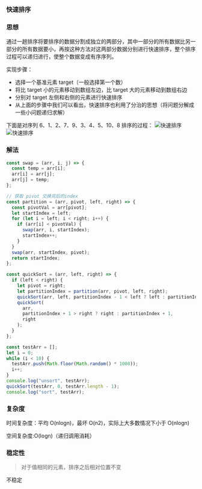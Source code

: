 ### 快速排序

### 思想

通过一趟排序将要排序的数据分割成独立的两部分，其中一部分的所有数据比另一部分的所有数据要小，再按这种方法对这两部分数据分别进行快速排序，整个排序过程可以递归进行，使整个数据变成有序序列。

实现步骤：

- 选择一个基准元素 target（一般选择第一个数）
- 将比 target 小的元素移动到数组左边，比 target 大的元素移动到数组右边
- 分别对 target 左侧和右侧的元素进行快速排序
- 从上面的步骤中我们可以看出，快速排序也利用了分治的思想（将问题分解成一些小问题递归求解）

下面是对序列 6、1、2、7、9、3、4、5、10、8 排序的过程：
<img :src="$withBase('/快速排序.jpg')" alt="快速排序" />
<img :src="$withBase('/快速排序.gif')" alt="快速排序" />

### 解法

```js
const swap = (arr, i, j) => {
  const temp = arr[i];
  arr[i] = arr[j];
  arr[j] = temp;
};

// 获取 pivot 交换完后的index
const partition = (arr, pivot, left, right) => {
  const pivotVal = arr[pivot];
  let startIndex = left;
  for (let i = left; i < right; i++) {
    if (arr[i] < pivotVal) {
      swap(arr, i, startIndex);
      startIndex++;
    }
  }
  swap(arr, startIndex, pivot);
  return startIndex;
};

const quickSort = (arr, left, right) => {
  if (left < right) {
    let pivot = right;
    let partitionIndex = partition(arr, pivot, left, right);
    quickSort(arr, left, partitionIndex - 1 < left ? left : partitionIndex - 1);
    quickSort(
      arr,
      partitionIndex + 1 > right ? right : partitionIndex + 1,
      right
    );
  }
};

const testArr = [];
let i = 0;
while (i < 10) {
  testArr.push(Math.floor(Math.random() * 1000));
  i++;
}
console.log("unsort", testArr);
quickSort(testArr, 0, testArr.length - 1);
console.log("sort", testArr);
```

### 复杂度

时间复杂度：平均 O(nlogn)，最坏 O(n2)，实际上大多数情况下小于 O(nlogn)

空间复杂度:O(logn)（递归调用消耗）

### 稳定性

> 对于值相同的元素，排序之后相对位置不变

不稳定
